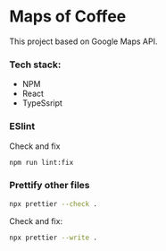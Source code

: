 # Maps of Coffee

This project based on Google Maps API.

### Tech stack: 
- NPM
- React
- TypeSsript

### ESlint

Check and fix
```sh
npm run lint:fix
```

### Prettify other files

```sh
npx prettier --check .
```

Check and fix:

```sh
npx prettier --write .
```
